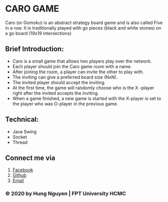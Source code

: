 # CARO GAME
Caro (or Gomoku) is an abstract strategy board game and is also called Five in a row. It is traditionally played with go pieces (black and white stones) on a go board (19x19 intersections)

## Brief Introduction:
- Caro is a small game that allows two players play over the network. 
- Each player should join the Caro game room with a name. 
- After joining the room, a player can invite the other to play with. 
- The inviting can give a preferred board size (NxN). 
- The invited player should accept the inviting. 
- At the first time, the game will randomly choose who is the X -player right after the invited accepts the inviting. 
- When a game finished, a new game is started with the X-player is set to the player who was O-player in the previous game.

## Technical:
- Java Swing
- Socket
- Thread

## Connect me via
1. [Facebook](https://www.facebook.com/profile.php?id=100010015451215)
2. [Github](https://github.com/HungNV7)
3. [Email](nghungg0811@gmail.com)

### © 2020 by Hung Nguyen | FPT University HCMC
